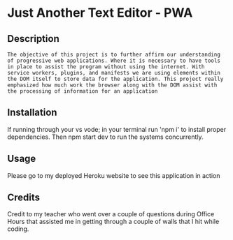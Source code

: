 # Just Another Text Editor - PWA

## Description

    The objective of this project is to further affirm our understanding of progressive web applications. Where it is necessary to have tools in place to assist the program without using the internet. With service workers, plugins, and manifests we are using elements within the DOM itself to store data for the application. This project really emphasized how much work the browser along with the DOM assist with the processing of information for an application

## Installation

If running through your vs vode; in your terminal run 'npm i' to install proper dependencies. Then npm start dev to run the systems concurrently.

## Usage

Please go to my deployed Heroku website to see this application in action

## Credits

Credit to my teacher who went over a couple of questions during Office Hours that assisted me in getting through a couple of walls that I hit while coding.